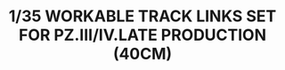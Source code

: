 ---
layout: product
title: "1/35 WORKABLE TRACK LINKS SET FOR PZ.III/IV.LATE PRODUCTION (40CM)"
price: "2100" 
desc: "Plastične gusenice"
img_path: "/assets/img/RFM5037.jpg"
brand: "N/A"
available: false
special_offer: false
new: false
soon: false
cat: "010000"
subcat: "010800"
subsubcat: "0N/A"
sifra: "RFM5037"
---
